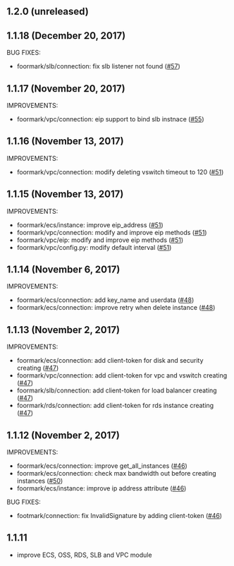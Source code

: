 ## 1.2.0 (unreleased)

## 1.1.18 (December 20, 2017)

BUG FIXES:

  * foormark/slb/connection: fix slb listener not found ([#57](https://github.com/alibaba/footmark/pull/57))


## 1.1.17 (November 20, 2017)

IMPROVEMENTS:

  * foormark/vpc/connection: eip support to bind slb instnace ([#55](https://github.com/alibaba/footmark/pull/55))


## 1.1.16 (November 13, 2017)

IMPROVEMENTS:

  * foormark/vpc/connection: modify deleting vswitch timeout to 120 ([#51](https://github.com/alibaba/footmark/pull/51))

## 1.1.15 (November 13, 2017)

IMPROVEMENTS:

  * foormark/ecs/instance: improve eip_address ([#51](https://github.com/alibaba/footmark/pull/51))
  * foormark/vpc/connection: modify and improve eip methods ([#51](https://github.com/alibaba/footmark/pull/51))
  * foormark/vpc/eip: modify and improve eip methods ([#51](https://github.com/alibaba/footmark/pull/51))
  * foormark/vpc/config.py: modify default interval ([#51](https://github.com/alibaba/footmark/pull/51))

## 1.1.14 (November 6, 2017)

IMPROVEMENTS:

  * foormark/ecs/connection: add key_name and userdata ([#48](https://github.com/alibaba/footmark/pull/48))
  * foormark/ecs/connection: improve retry when delete instance ([#48](https://github.com/alibaba/footmark/pull/48))


## 1.1.13 (November 2, 2017)

IMPROVEMENTS:

  * foormark/ecs/connection: add client-token for disk and security creating ([#47](https://github.com/alibaba/footmark/pull/47))
  * foormark/vpc/connection: add client-token for vpc and vswitch creating ([#47](https://github.com/alibaba/footmark/pull/47))
  * foormark/slb/connection: add client-token for load balancer creating ([#47](https://github.com/alibaba/footmark/pull/47))
  * foormark/rds/connection: add client-token for rds instance creating ([#47](https://github.com/alibaba/footmark/pull/47))


## 1.1.12 (November 2, 2017)

IMPROVEMENTS:

  * foormark/ecs/connection: improve get_all_instances ([#46](https://github.com/alibaba/footmark/pull/46))
  * foormark/ecs/connection: check max bandwidth out before creating instances ([#50](https://github.com/alibaba/footmark/pull/46))
  * foormark/ecs/instance: improve ip address attribute ([#46](https://github.com/alibaba/footmark/pull/50))

BUG FIXES:

  * footmark/connection: fix InvalidSignature by adding client-token ([#46](https://github.com/alibaba/footmark/pull/46))

## 1.1.11

  * improve ECS, OSS, RDS, SLB and VPC module
